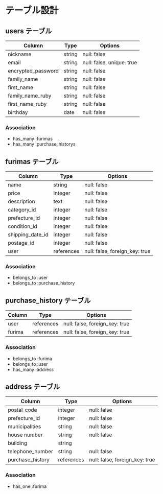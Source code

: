 # テーブル設計

## users テーブル

| Column             | Type   | Options                   |
| ------------------ | ------ | ------------------------- |
| nickname           | string | null: false               |
| email              | string | null: false, unique: true |
| encrypted_password | string | null: false               |
| family_name        | string | null: false               |
| first_name         | string | null: false               |
| family_name_ruby   | string | null: false               |
| first_name_ruby    | string | null: false               |
| birthday           | date   | null: false               |

### Association

- has_many :furimas
- has_many :purchase_historys



## furimas テーブル

| Column           | Type       | Options                        |
| ---------------- | ---------- | ------------------------------ |
| name             | string     | null: false                    |
| price            | integer    | null: false                    |
| description      | text       | null: false                    |
| category_id      | integer    | null: false                    |
| prefecture_id    | integer    | null: false                    |
| condition_id     | integer    | null: false                    |
| shipping_date_id | integer    | null: false                    |
| postage_id       | integer    | null: false                    |
| user             | references | null: false, foreign_key: true |

### Association

- belongs_to :user
- belongs_to :purchase_history



## purchase_history テーブル

| Column    | Type       | Options                        |
| --------- | ---------- | ------------------------------ |
| user      | references | null: false, foreign_key: true |
| furima    | references | null: false, foreign_key: true |

### Association

- belongs_to :furima
- belongs_to :user
- has_many :address


## address テーブル

| Column           | Type       | Options                        |
| ---------------- | ---------- | ------------------------------ |
| postal_code      | integer    | null: false                    |
| prefecture_id    | integer    | null: false                    |
| municipalities   | string     | null: false                    |
| house number     | string     | null: false                    |
| building         | string     |                                |
| telephone_number | string     | null: false                    |
| purchase_history | references | null: false, foreign_key: true |

### Association

- has_one :furima
